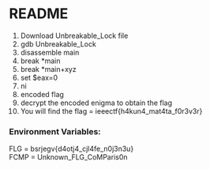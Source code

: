 # README

1. Download Unbreakable_Lock file<br />
2. gdb Unbreakable_Lock<br />
3. disassemble main<br />
4. break *main<br />
6. break *main+xyz<br />
7. set $eax=0<br />
8. ni<br />
9. encoded flag<br />
10. decrypt the encoded enigma to obtain the flag<br />
11. You will find the flag = ieeectf{h4kun4_mat4ta_f0r3v3r}<br />

### Environment Variables:
FLG = bsrjegv{d4otj4_cjl4fe_n0j3n3u}<br />
FCMP = Unknown_FLG_CoMParis0n
